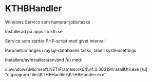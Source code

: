 # KTHBHandler
Windows Service som hanterar jobb/tasks

Installerad på apps.lib.kth.se

Service som startar PHP-script med givet intervall 

Parametrar anges i mysql-databasen tasks, tabell systemsettings

Installera/avinstallera(använd /u) med:

c:\windows\Microsoft.NET\Framework64\v4.0.30319\InstallUtil.exe [/u] "c:\program files\KTHBHandler\KTHBHandler.exe"
 

